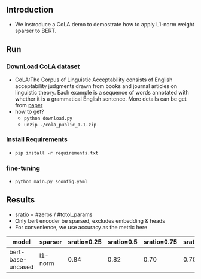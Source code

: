 ## Introduction 
- We instroduce a CoLA demo to demostrate how to apply L1-norm weight sparser to BERT.

## Run

### DownLoad CoLA dataset
- CoLA:The Corpus of Linguistic Acceptability consists of English acceptability judgments drawn from books and journal articles on linguistic theory. Each example is a sequence of words annotated with whether it is a grammatical English sentence. More details can be get from [paper](https://arxiv.org/abs/1805.12471)
- how to get?
  - `python download.py`
  - `unzip ./cola_public_1.1.zip`

### Install Requirements
- `pip install -r requirements.txt`

### fine-tuning
- `python main.py sconfig.yaml`

## Results
- sratio = #zeros / #totol\_params
- Only bert encoder be sparsed, excludes embedding & heads
- For convenience, we use accuracy as the metric here

model | sparser | sratio=0.25 | sratio=0.5 | sratio=0.75 | sratio=1.0 |
--- | --- | --- |  --- | --- | --- |
bert-base-uncased | l1-norm | 0.84 | 0.82 | 0.70 | 0.70 |
